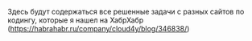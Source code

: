 Здесь будут содержаться все решенные задачи с разных сайтов по кодингу, которые я нашел на ХабрХабр (https://habrahabr.ru/company/cloud4y/blog/346838/)
